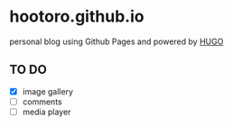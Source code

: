 # hootoro.github.io

personal blog using Github Pages
and powered by [HUGO](https://gohugo.io/)

## TO DO

- [x] image gallery
- [ ] comments
- [ ] media player
